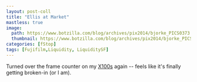 ```yaml
---
layout: post-coll
title: "Ellis at Market"
mastless: true
image:
  path: https://www.botzilla.com/blog/archives/pix2014/bjorke_PICS0373.jpg
  thumbnail: https://www.botzilla.com/blog/archives/pix2014/bjorke_PICS0373.jpg
categories: [fStop]
tags: [Fujifilm,Liquidity, LiquiditySF]
---
```





Turned over the frame counter on my <a href="/blog/archives/000794.html">X100s</a> again -- feels like it's finally getting broken-in (or I am). 
